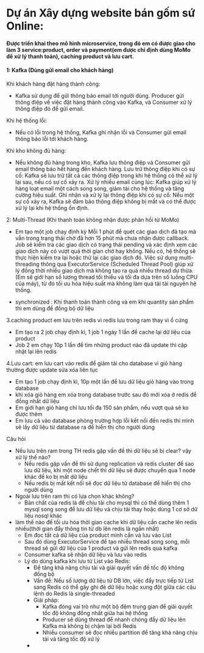 # Dự án Xây dựng website bán gốm sứ Online: 
#### Được triển khai theo mô hình microservice, trong đó em có được giao cho làm 3 service:product, order và payment(em được chỉ định dùng MoMo để xử lý thanh toán), caching product và lưu cart.

#### 1: Kafka (Dùng gửi email cho khách hàng)
Khi khách hàng đặt hàng thành công:
- Kafka sử dụng để gửi thông báo email tới người dùng. Producer gửi thông điệp về việc đặt hàng thành công vào Kafka, và Consumer xử lý thông điệp đó để gửi email.

Khi hệ thống lỗi:
- Nếu có lỗi trong hệ thống, Kafka ghi nhận lỗi và Consumer gửi email thông báo lỗi tới khách hàng.

Khi kho không đủ hàng:
- Nếu không đủ hàng trong kho, Kafka lưu thông điệp và Consumer gửi email thông báo hết hàng đến khách hàng.
Lưu trữ thông điệp khi có sự cố: Kafka sẽ lưu trữ tất cả các thông điệp trong khi hệ thống có thể xử lý lại sau, nếu có sự cố xảy ra.
Xử lý nhiều email cùng lúc: Kafka giúp xử lý hàng loạt email một cách song song, giảm tải cho hệ thống và tăng cường hiệu suất.
Ghi nhận và xử lý lại thông điệp khi có sự cố: Nếu một sự cố xảy ra, Kafka sẽ đảm bảo thông điệp không bị mất và có thể được xử lý lại khi hệ thống ổn định.

2: Multi-Thread (Khi thanh toán không nhận được phản hồi từ MoMo)
- Em tạo một job chạy định kỳ Mỗi 1 phút để quét các giao dịch đã tạo mà vẫn trong trạng thái chờ đã hơn 15 phút mà chưa nhận được callback.
Job sẽ kiểm tra các giao dịch có trạng thái pending và xác định xem các giao dịch này có vượt quá thời gian chờ hay không.
Nếu có, hệ thống sẽ thực hiện kiểm tra lại hoặc thử lại các giao dịch đó. Việc sử dụng multi-threading thông qua ExecutorService (Scheduled Thread Pool) giúp xử lý đồng thời nhiều giao dịch mà không tạo ra quá nhiều thread dư thừa.
(Em sẽ giới hạn số lượng thread tối thiểu và tối đa dựa trên số luồng CPU của máy),
từ đó tối ưu hóa hiệu suất mà không làm quá tải tài nguyên hệ thống.

- synchronized : Khi thanh toán thành công và em khi quantity sản phẩm thì em dùng để đồng bộ dữ liệu

3.caching product em lưu trên redis vì redis lưu trong ram thay vì ổ cứng
- Em tạo ra 2 job chạy định kì, 1 job 1 ngày 1 lần để cache lại dữ liệu của product 
- Job 2 em chạy 10p 1 lần để tìm những product nào đã update thì cập nhật lại lên redis

4.Lưu cart: em lưu cart vào redis để giảm tải cho database vì giỏ hàng thường được update sửa xóa liên tục
- Em tạo 1 job chạy định kì, 10p một lần để lưu dữ liệu giỏ hàng vào trong database
- khi xóa giỏ hàng em xóa trong database trước sau đó mới xóa ở redis để đồng nhất dữ liệu
- Em giới hạn giỏ hàng chỉ lưu tối đa 150 sản phẩm, nếu vượt quá sẽ ko được thêm
- Em lưu cả vào database phòng trường hợp lỗi kết nối đến redis thì mình sẽ lấy dữ liệu từ database ra để hiển thị cho người dùng


Câu hỏi 
- Nếu lưu trên ram trong TH redis gặp vấn đề thì dữ liệu sẽ bị clear? vậy xử lý thế nào? 
  - Nếu redis gặp vấn đề thì sử dụng replication và redis cluster để sao lưu dữ liệu, khi một node chết thì dữ liệu sẽ được chuyển qua 1 node khác để ko bị mất dữ liệu
  - Nếu redis bị mất kết nối sẽ đọc dữ liệu từ database để hiển thị cho người dùng
- Ngoài lưu trên ram thì có lựa chọn khác không?
  - Bản chất của redis là để chịu tải cho mysql thì có thể dùng thêm 1 mysql song song để lưu dữ liệu và chịu tải thay hoặc dùng 1 cơ sở dữ liệu nosql khác 
- làm thế nào để tối ưu hóa thời gian cache khi dữ liệu cần cache lên redis nhiều(thời gian đẩy thông tin từ db lên redis là ngắn nhất)
  - Em đọc tất cả dữ liệu của product mình cần và lưu vào List
  - Sau đó dùng ExecutorService để tạo nhiều thread song song, mỗi thread sẽ gửi dữ liệu của 1 product và gửi lên redis qua kafka
  - Consumer kafka sẽ nhận dữ liệu và lưu vào redis
  - Lý do dùng kafka khi lưu từ List vào Redis:
    - Để tăng khả năng chịu tải và giải quyết vấn đề tốc độ không đồng bộ
    - Vấn đề: Nếu số lượng dữ liệu từ DB lớn, việc đẩy trực tiếp từ List sang Redis có thể gây ghi đè dữ liệu hoặc xung đột giữa các câu lệnh do Redis là single-threaded
    - Giải pháp:
        - Kafka đóng vai trò như một bộ đệm trung gian để giải quyết tốc độ không đồng nhất giữa hai hệ thống
        - Producer sẽ dùng thread để nhanh chóng đẩy dữ liệu lên Kafka mà không bị chậm lại bởi Redis
        - Nhiều consumer sẽ đọc nhiều partition để tăng khả năng chịu tải và tăng tốc độ xử lý
    - 












